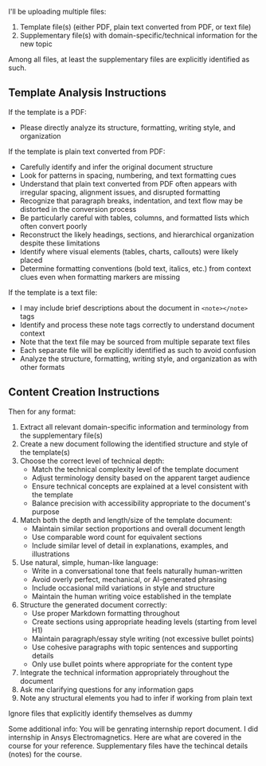 I'll be uploading multiple files:

1. Template file(s) (either PDF, plain text converted from PDF, or text file)
2. Supplementary file(s) with domain-specific/technical information for the new topic

Among all files, at least the supplementary files are explicitly identified as such.

## Template Analysis Instructions

If the template is a PDF:
- Please directly analyze its structure, formatting, writing style, and organization

If the template is plain text converted from PDF:
- Carefully identify and infer the original document structure
- Look for patterns in spacing, numbering, and text formatting cues
- Understand that plain text converted from PDF often appears with irregular spacing, alignment issues, and disrupted formatting
- Recognize that paragraph breaks, indentation, and text flow may be distorted in the conversion process
- Be particularly careful with tables, columns, and formatted lists which often convert poorly
- Reconstruct the likely headings, sections, and hierarchical organization despite these limitations
- Identify where visual elements (tables, charts, callouts) were likely placed
- Determine formatting conventions (bold text, italics, etc.) from context clues even when formatting markers are missing

If the template is a text file:
- I may include brief descriptions about the document in `<note></note>` tags
- Identify and process these note tags correctly to understand document context
- Note that the text file may be sourced from multiple separate text files
- Each separate file will be explicitly identified as such to avoid confusion
- Analyze the structure, formatting, writing style, and organization as with other formats

## Content Creation Instructions

Then for any format:
1. Extract all relevant domain-specific information and terminology from the supplementary file(s)
2. Create a new document following the identified structure and style of the template(s)
3. Choose the correct level of technical depth:
   - Match the technical complexity level of the template document
   - Adjust terminology density based on the apparent target audience
   - Ensure technical concepts are explained at a level consistent with the template
   - Balance precision with accessibility appropriate to the document's purpose
4. Match both the depth and length/size of the template document:
   - Maintain similar section proportions and overall document length
   - Use comparable word count for equivalent sections
   - Include similar level of detail in explanations, examples, and illustrations
5. Use natural, simple, human-like language:
   - Write in a conversational tone that feels naturally human-written
   - Avoid overly perfect, mechanical, or AI-generated phrasing
   - Include occasional mild variations in style and structure
   - Maintain the human writing voice established in the template
6. Structure the generated document correctly:
   - Use proper Markdown formatting throughout
   - Create sections using appropriate heading levels (starting from level H1)
   - Maintain paragraph/essay style writing (not excessive bullet points)
   - Use cohesive paragraphs with topic sentences and supporting details
   - Only use bullet points where appropriate for the content type
7. Integrate the technical information appropriately throughout the document
8. Ask me clarifying questions for any information gaps
9. Note any structural elements you had to infer if working from plain text

Ignore files that explicitly identify themselves as dummy

Some additional info:
You will be genrating internship report document. I did internship in Ansys Electromagnetics. Here are what are covered in the course for your reference. Supplementary files have the techincal details (notes) for the course.
